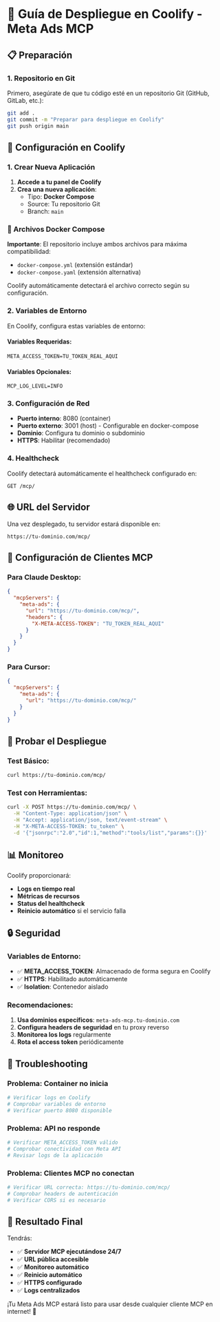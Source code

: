 # 🚀 Guía de Despliegue en Coolify - Meta Ads MCP

## 📋 Preparación

### 1. Repositorio en Git
Primero, asegúrate de que tu código esté en un repositorio Git (GitHub, GitLab, etc.):

```bash
git add .
git commit -m "Preparar para despliegue en Coolify"
git push origin main
```

## 🔧 Configuración en Coolify

### 1. Crear Nueva Aplicación
1. **Accede a tu panel de Coolify**
2. **Crea una nueva aplicación**:
   - Tipo: **Docker Compose**
   - Source: Tu repositorio Git
   - Branch: `main`

### 📁 Archivos Docker Compose
**Importante**: El repositorio incluye ambos archivos para máxima compatibilidad:
- `docker-compose.yml` (extensión estándar)
- `docker-compose.yaml` (extensión alternativa)

Coolify automáticamente detectará el archivo correcto según su configuración.

### 2. Variables de Entorno
En Coolify, configura estas variables de entorno:

#### Variables Requeridas:
```env
META_ACCESS_TOKEN=TU_TOKEN_REAL_AQUI
```

#### Variables Opcionales:
```env
MCP_LOG_LEVEL=INFO
```

### 3. Configuración de Red
- **Puerto interno**: 8080 (container)
- **Puerto externo**: 3001 (host) - Configurable en docker-compose
- **Dominio**: Configura tu dominio o subdominio
- **HTTPS**: Habilitar (recomendado)

### 4. Healthcheck
Coolify detectará automáticamente el healthcheck configurado en:
```
GET /mcp/
```

## 🌐 URL del Servidor

Una vez desplegado, tu servidor estará disponible en:
```
https://tu-dominio.com/mcp/
```

## 🔗 Configuración de Clientes MCP

### Para Claude Desktop:
```json
{
  "mcpServers": {
    "meta-ads": {
      "url": "https://tu-dominio.com/mcp/",
      "headers": {
        "X-META-ACCESS-TOKEN": "TU_TOKEN_REAL_AQUI"
      }
    }
  }
}
```

### Para Cursor:
```json
{
  "mcpServers": {
    "meta-ads": {
      "url": "https://tu-dominio.com/mcp/"
    }
  }
}
```

## 🧪 Probar el Despliegue

### Test Básico:
```bash
curl https://tu-dominio.com/mcp/
```

### Test con Herramientas:
```bash
curl -X POST https://tu-dominio.com/mcp/ \
  -H "Content-Type: application/json" \
  -H "Accept: application/json, text/event-stream" \
  -H "X-META-ACCESS-TOKEN: tu_token" \
  -d '{"jsonrpc":"2.0","id":1,"method":"tools/list","params":{}}'
```

## 📊 Monitoreo

Coolify proporcionará:
- **Logs en tiempo real**
- **Métricas de recursos**
- **Status del healthcheck**
- **Reinicio automático** si el servicio falla

## 🔒 Seguridad

### Variables de Entorno:
- ✅ **META_ACCESS_TOKEN**: Almacenado de forma segura en Coolify
- ✅ **HTTPS**: Habilitado automáticamente
- ✅ **Isolation**: Contenedor aislado

### Recomendaciones:
1. **Usa dominios específicos**: `meta-ads-mcp.tu-dominio.com`
2. **Configura headers de seguridad** en tu proxy reverso
3. **Monitorea los logs** regularmente
4. **Rota el access token** periódicamente

## 🔧 Troubleshooting

### Problema: Container no inicia
```bash
# Verificar logs en Coolify
# Comprobar variables de entorno
# Verificar puerto 8080 disponible
```

### Problema: API no responde
```bash
# Verificar META_ACCESS_TOKEN válido
# Comprobar conectividad con Meta API
# Revisar logs de la aplicación
```

### Problema: Clientes MCP no conectan
```bash
# Verificar URL correcta: https://tu-dominio.com/mcp/
# Comprobar headers de autenticación
# Verificar CORS si es necesario
```

## 🎯 Resultado Final

Tendrás:
- ✅ **Servidor MCP ejecutándose 24/7**
- ✅ **URL pública accesible**
- ✅ **Monitoreo automático**
- ✅ **Reinicio automático**
- ✅ **HTTPS configurado**
- ✅ **Logs centralizados**

¡Tu Meta Ads MCP estará listo para usar desde cualquier cliente MCP en internet! 🚀
